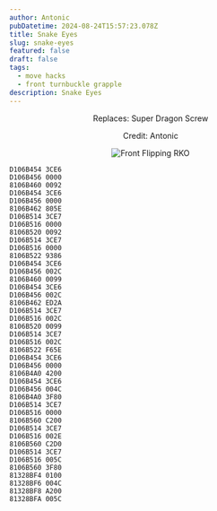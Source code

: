 ```yaml
---
author: Antonic
pubDatetime: 2024-08-24T15:57:23.078Z
title: Snake Eyes
slug: snake-eyes
featured: false
draft: false
tags:
  - move hacks
  - front turnbuckle grapple
description: Snake Eyes
---
```

<center>
Replaces: Super Dragon Screw <p>
Credit: Antonic

![Front Flipping RKO](/assets/snake-eyes.gif)
</center>

```text
D106B454 3CE6
D106B456 0000
8106B460 0092
D106B454 3CE6
D106B456 0000
8106B462 805E
D106B514 3CE7
D106B516 0000
8106B520 0092
D106B514 3CE7
D106B516 0000
8106B522 9386
D106B454 3CE6
D106B456 002C
8106B460 0099
D106B454 3CE6
D106B456 002C
8106B462 ED2A
D106B514 3CE7
D106B516 002C
8106B520 0099
D106B514 3CE7
D106B516 002C
8106B522 F65E
D106B454 3CE6
D106B456 0000
8106B4A0 4200
D106B454 3CE6
D106B456 004C
8106B4A0 3F80
D106B514 3CE7
D106B516 0000
8106B560 C200
D106B514 3CE7
D106B516 002E
8106B560 C2D0
D106B514 3CE7
D106B516 005C
8106B560 3F80
81328BF4 0100
81328BF6 004C
81328BF8 A200
81328BFA 005C
```

